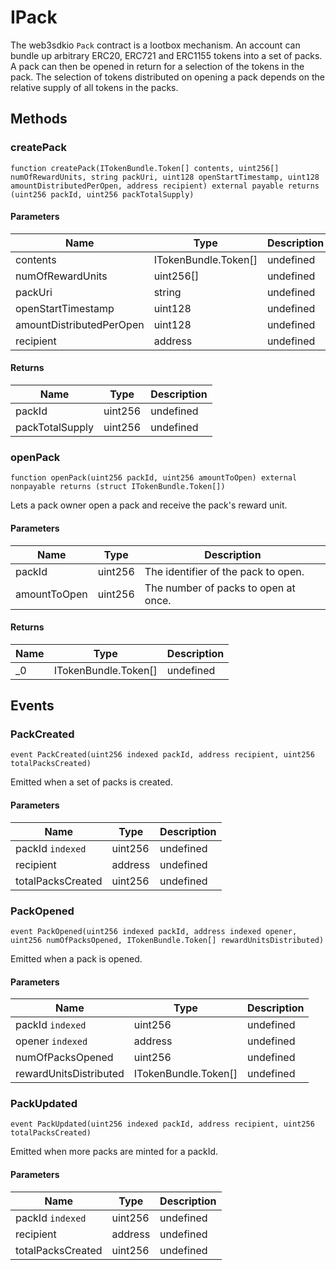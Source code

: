 # IPack





The web3sdkio `Pack` contract is a lootbox mechanism. An account can bundle up arbitrary ERC20, ERC721 and ERC1155 tokens into  a set of packs. A pack can then be opened in return for a selection of the tokens in the pack. The selection of tokens distributed  on opening a pack depends on the relative supply of all tokens in the packs.



## Methods

### createPack

```solidity
function createPack(ITokenBundle.Token[] contents, uint256[] numOfRewardUnits, string packUri, uint128 openStartTimestamp, uint128 amountDistributedPerOpen, address recipient) external payable returns (uint256 packId, uint256 packTotalSupply)
```





#### Parameters

| Name | Type | Description |
|---|---|---|
| contents | ITokenBundle.Token[] | undefined |
| numOfRewardUnits | uint256[] | undefined |
| packUri | string | undefined |
| openStartTimestamp | uint128 | undefined |
| amountDistributedPerOpen | uint128 | undefined |
| recipient | address | undefined |

#### Returns

| Name | Type | Description |
|---|---|---|
| packId | uint256 | undefined |
| packTotalSupply | uint256 | undefined |

### openPack

```solidity
function openPack(uint256 packId, uint256 amountToOpen) external nonpayable returns (struct ITokenBundle.Token[])
```

Lets a pack owner open a pack and receive the pack&#39;s reward unit.



#### Parameters

| Name | Type | Description |
|---|---|---|
| packId | uint256 | The identifier of the pack to open. |
| amountToOpen | uint256 | The number of packs to open at once. |

#### Returns

| Name | Type | Description |
|---|---|---|
| _0 | ITokenBundle.Token[] | undefined |



## Events

### PackCreated

```solidity
event PackCreated(uint256 indexed packId, address recipient, uint256 totalPacksCreated)
```

Emitted when a set of packs is created.



#### Parameters

| Name | Type | Description |
|---|---|---|
| packId `indexed` | uint256 | undefined |
| recipient  | address | undefined |
| totalPacksCreated  | uint256 | undefined |

### PackOpened

```solidity
event PackOpened(uint256 indexed packId, address indexed opener, uint256 numOfPacksOpened, ITokenBundle.Token[] rewardUnitsDistributed)
```

Emitted when a pack is opened.



#### Parameters

| Name | Type | Description |
|---|---|---|
| packId `indexed` | uint256 | undefined |
| opener `indexed` | address | undefined |
| numOfPacksOpened  | uint256 | undefined |
| rewardUnitsDistributed  | ITokenBundle.Token[] | undefined |

### PackUpdated

```solidity
event PackUpdated(uint256 indexed packId, address recipient, uint256 totalPacksCreated)
```

Emitted when more packs are minted for a packId.



#### Parameters

| Name | Type | Description |
|---|---|---|
| packId `indexed` | uint256 | undefined |
| recipient  | address | undefined |
| totalPacksCreated  | uint256 | undefined |



